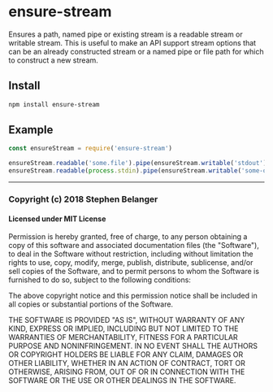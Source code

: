 # ensure-stream

Ensures a path, named pipe or existing stream is a readable stream or writable stream. This is useful to make an API support stream options that can be an already constructed stream or a named pipe or file path for which to construct a new stream.

## Install

```sh
npm install ensure-stream
```

## Example

```js
const ensureStream = require('ensure-stream')

ensureStream.readable('some.file').pipe(ensureStream.writable('stdout'))
ensureStream.readable(process.stdin).pipe(ensureStream.writable('some-other.file'))
```

---

### Copyright (c) 2018 Stephen Belanger
#### Licensed under MIT License

Permission is hereby granted, free of charge, to any person obtaining a copy of this software and associated documentation files (the "Software"), to deal in the Software without restriction, including without limitation the rights to use, copy, modify, merge, publish, distribute, sublicense, and/or sell copies of the Software, and to permit persons to whom the Software is furnished to do so, subject to the following conditions:

The above copyright notice and this permission notice shall be included in all copies or substantial portions of the Software.

THE SOFTWARE IS PROVIDED "AS IS", WITHOUT WARRANTY OF ANY KIND, EXPRESS OR IMPLIED, INCLUDING BUT NOT LIMITED TO THE WARRANTIES OF MERCHANTABILITY, FITNESS FOR A PARTICULAR PURPOSE AND NONINFRINGEMENT. IN NO EVENT SHALL THE AUTHORS OR COPYRIGHT HOLDERS BE LIABLE FOR ANY CLAIM, DAMAGES OR OTHER LIABILITY, WHETHER IN AN ACTION OF CONTRACT, TORT OR OTHERWISE, ARISING FROM, OUT OF OR IN CONNECTION WITH THE SOFTWARE OR THE USE OR OTHER DEALINGS IN THE SOFTWARE.
